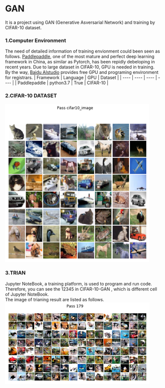 # GAN
It is a project using GAN (Generative Asversarial Network) and training by CIFAR-10 dataset.<br>

### 1.Computer Environment
The need of detailed information of training envionment could been seen as follows.
[Paddlepaddle](https://github.com/paddlepaddle/paddle), one of the most mature and perfect deep learning framework in China, as similar as Pytorch, has been repidly debeloping in recent years. 
Due to large dataset in CIFAR-10, GPU is needed in training. By the way, [Baidu AIstudio](https://aistudio.baidu.com/aistudio/index)  provides free GPU and programing environment for registrars.
| Framework | Language | GPU | Dataset |
| ---- | ---- | ---- | ---- |
| Paddlepaddle | python3.7 | True | CIFAR-10 |
### 2.CIFAR-10 DATASET
![image](https://github.com/xiangqiangzeng/GAN/blob/master/Images/cifar-10.png)
### 3.TRIAN
Jupyter NoteBook, a training platform, is used to program and run code. Therefore, you can see the 12345 in CIFAR-10-GAN , which is different cell of Jupyter NoteBook.<br>
The image of trianing result are listed as follows.<br>
![image](https://github.com/xiangqiangzeng/GAN/blob/master/Images/result.png)
